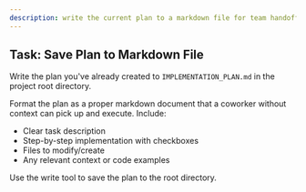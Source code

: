 ```yaml
---
description: write the current plan to a markdown file for team handoff
---
```


## Task: Save Plan to Markdown File

Write the plan you've already created to `IMPLEMENTATION_PLAN.md` in the project root directory.

Format the plan as a proper markdown document that a coworker without context can pick up and execute. Include:

- Clear task description
- Step-by-step implementation with checkboxes
- Files to modify/create
- Any relevant context or code examples

Use the write tool to save the plan to the root directory.
